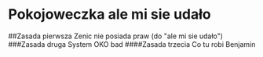 # Pokojoweczka ale mi sie udało
##Zasada pierwsza
Zenic nie posiada praw (do "ale mi sie udało")
###Zasada druga
System OKO bad
####Zasada trzecia
Co tu robi Benjamin
